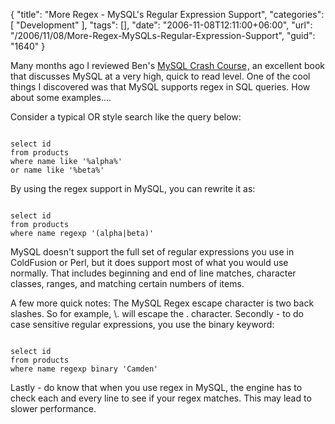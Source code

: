 {
	"title": "More Regex - MySQL's Regular Expression Support",
	"categories": [
		"Development"
	],
	"tags": [],
	"date": "2006-11-08T12:11:00+06:00",
	"url": "/2006/11/08/More-Regex-MySQLs-Regular-Expression-Support",
	"guid": "1640"
}

Many months ago I reviewed Ben's <a href="http://www.amazon.com/exec/obidos/redirect?link_code=ur2&tag=raymondcamden-20&camp=1789&creative=9325&path=http%3A%2F%2Fwww.amazon.com%2Fgp%2Fproduct%2F0672327120%2Fsr%3D1-1%2Fqid%3D1138027461%2Fref%3Dpd_bbs_1%3F%255Fencoding%3DUTF8">MySQL Crash Course</a><img src="http://www.assoc-amazon.com/e/ir?t=raymondcamden-20&amp;l=ur2&amp;o=1" width="1" height="1" border="0" alt="" style="border:none !important; margin:0px !important;" />, an excellent book that discusses MySQL at a very high, quick to read level. One of the cool things I discovered was that MySQL supports regex in SQL queries. How about some examples....
<!--more-->
Consider a typical OR style search like the query below:

<code>
select id
from products
where name like '%alpha%' 
or name like '%beta%'
</code>

By using the regex support in MySQL, you can rewrite it as:

<code>
select id
from products
where name regexp '(alpha|beta)'
</code>

MySQL doesn't support the full set of regular expressions you use in ColdFusion or Perl, but it does support most of what you would use normally. That includes beginning and end of line matches, character classes, ranges, and matching certain numbers of items. 

A few more quick notes: The MySQL Regex escape character is two back slashes. So for example, \\. will escape the . character. Secondly - to do case sensitive regular expressions, you use the binary keyword:

<code>
select id
from products
where name regexp binary 'Camden'
</code>

Lastly - do know that when you use regex in MySQL, the engine has to check each and every line to see if your regex matches. This may lead to slower performance.
